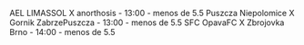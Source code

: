 AEL LIMASSOL X anorthosis - 13:00 - menos de 5.5
Puszcza Niepolomice X Gornik ZabrzePuszcza - 13:00 - menos de 5.5 
SFC OpavaFC X Zbrojovka Brno - 14:00 - menos de 5.5

